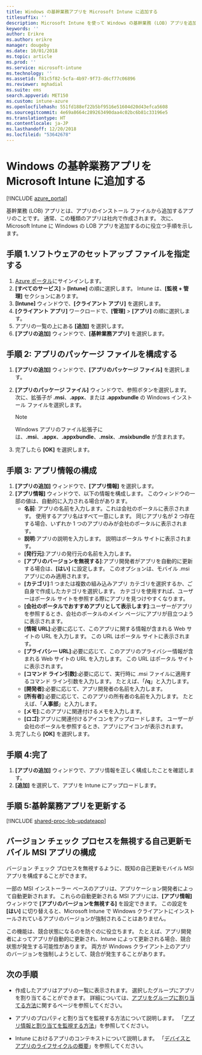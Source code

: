 ```yaml
---
title: Windows の基幹業務アプリを Microsoft Intune に追加する
titlesuffix: ''
description: Microsoft Intune を使って Windows の基幹業務 (LOB) アプリを追加する方法について説明します。
keywords: ''
author: Erikre
ms.author: erikre
manager: dougeby
ms.date: 10/01/2018
ms.topic: article
ms.prod: ''
ms.service: microsoft-intune
ms.technology: ''
ms.assetid: f81c5f82-5cfa-4b97-9f73-d6cf77c06896
ms.reviewer: mghadial
ms.suite: ems
search.appverid: MET150
ms.custom: intune-azure
ms.openlocfilehash: 551fd188ef22b5bf9516e51604d20d43efca5608
ms.sourcegitcommit: 4e69a8664c289263490daa4c02bc6b81c33196e5
ms.translationtype: HT
ms.contentlocale: ja-JP
ms.lasthandoff: 12/20/2018
ms.locfileid: "53642678"
---
```

# <a name="add-a-windows-line-of-business-app-to-microsoft-intune"></a>Windows の基幹業務アプリを Microsoft Intune に追加する

[!INCLUDE [azure_portal](./includes/azure_portal.md)]

基幹業務 (LOB) アプリとは、アプリのインストール ファイルから追加するアプリのことです。 通常、この種類のアプリは社内で作成されます。 次に、Microsoft Intune に Windows の LOB アプリを追加するのに役立つ手順を示します。

## <a name="step-1-specify-the-software-setup-file"></a>手順 1.ソフトウェアのセットアップ ファイルを指定する

1. [Azure ポータル](https://portal.azure.com)にサインインします。
2. **[すべてのサービス]** > **[Intune]** の順に選択します。 Intune は、**[監視 + 管理]** セクションにあります。
3. **[Intune]** ウィンドウで、**[クライアント アプリ]** を選択します。
4. **[クライアント アプリ]** ワークロードで、**[管理]** > **[アプリ]** の順に選択します。
5. アプリの一覧の上にある **[追加]** を選択します。
6. **[アプリの追加]** ウィンドウで、**[基幹業務アプリ]** を選択します。

## <a name="step-2-configure-the-app-package-file"></a>手順 2: アプリのパッケージ ファイルを構成する

1. **[アプリの追加]** ウィンドウで、**[アプリのパッケージ ファイル]** を選択します。
2. **[アプリのパッケージ ファイル]** ウィンドウで、参照ボタンを選択します。 次に、拡張子が **.msi**、**.appx**、または **.appxbundle** の Windows インストール ファイルを選択します。

    > [!NOTE]
    > Windows アプリのファイル拡張子には、**.msi**、**.appx**、**.appxbundle**、**.msix**、**.msixbundle** が含まれます。  

1. 完了したら **[OK]** を選択します。


## <a name="step-3-configure-app-information"></a>手順 3: アプリ情報の構成

1. **[アプリの追加]** ウィンドウで、**[アプリ情報]** を選択します。
2. **[アプリ情報]** ウィンドウで、以下の情報を構成します。 このウィンドウの一部の値は、自動的に入力される場合があります。
    - **名前**: アプリの名前を入力します。これは会社のポータルに表示されます。 使用するアプリ名はすべて一意にします。 同じアプリ名が 2 つ存在する場合、いずれか 1 つのアプリのみが会社のポータルに表示されます。
    - **説明**:アプリの説明を入力します。 説明はポータル サイトに表示されます。
    - **[発行元]**:アプリの発行元の名前を入力します。
    - **[アプリのバージョンを無視する]**:アプリ開発者がアプリを自動的に更新する場合は、**[はい]** に設定します。 このオプションは、モバイル .msi アプリにのみ適用されます。
    - **[カテゴリ]**:1 つまたは複数の組み込みアプリ カテゴリを選択するか、ご自身で作成したカテゴリを選択します。 カテゴリを使用すれば、ユーザーはポータル サイトを参照する際にアプリを見つけやすくなります。
    - **[会社のポータルでおすすめアプリとして表示します]**:ユーザーがアプリを参照するとき、会社のポータルのメイン ページにアプリが目立つように表示されます。
    - **[情報 URL]**:必要に応じて、このアプリに関する情報が含まれる Web サイトの URL を入力します。 この URL はポータル サイトに表示されます。
    - **[プライバシー URL]**:必要に応じて、このアプリのプライバシー情報が含まれる Web サイトの URL を入力します。 この URL はポータル サイトに表示されます。
    - **[コマンド ライン引数]**:必要に応じて、実行時に .msi ファイルに適用するコマンド ライン引数を入力します。 たとえば、「**/q**」と入力します。
    - **[開発者]**:必要に応じて、アプリ開発者の名前を入力します。
    - **[所有者]**:必要に応じて、このアプリの所有者の名前を入力します。 たとえば、「**人事部**」と入力します。
    - **[メモ]**:このアプリに関連付けるメモを入力します。
    - **[ロゴ]**:アプリに関連付けるアイコンをアップロードします。 ユーザーが会社のポータルを参照するとき、アプリにアイコンが表示されます。
3. 完了したら **[OK]** を選択します。

## <a name="step-4-finish-up"></a>手順 4:完了

1. **[アプリの追加]** ウィンドウで、アプリ情報を正しく構成したことを確認します。
2. **[追加]** を選択して、アプリを Intune にアップロードします。

## <a name="step-5-update-a-line-of-business-app"></a>手順 5:基幹業務アプリを更新する

[!INCLUDE [shared-proc-lob-updateapp](./includes/shared-proc-lob-updateapp.md)]

## <a name="configure-a-self-updating-mobile-msi-app-to-ignore-the-version-check-process"></a>バージョン チェック プロセスを無視する自己更新モバイル MSI アプリの構成

バージョン チェック プロセスを無視するように、既知の自己更新モバイル MSI アプリを構成することができます。 

一部の MSI インストーラー ベースのアプリは、アプリケーション開発者によって自動更新されます。 これらの自動更新される MSI アプリには、**[アプリ情報]** ウィンドウで **[アプリのバージョンを無視する]** を設定できます。 この設定を **[はい]** に切り替えると、Microsoft Intune で Windows クライアントにインストールされているアプリのバージョンが強制されることはありません。 

この機能は、競合状態になるのを防ぐのに役立ちます。 たとえば、アプリ開発者によってアプリが自動的に更新され、Intune によって更新される場合、競合状態が発生する可能性があります。 両方が Windows クライアント上のアプリのバージョンを強制しようとして、競合が発生することがあります。

## <a name="next-steps"></a>次の手順

- 作成したアプリはアプリの一覧に表示されます。 選択したグループにアプリを割り当てることができます。 詳細については、[アプリをグループに割り当てる方法](apps-deploy.md)に関するページを参照してください。

- アプリのプロパティと割り当てを監視する方法について説明します。 「[アプリ情報と割り当てを監視する方法](apps-monitor.md)」を参照してください。

- Intune におけるアプリのコンテキストについて説明します。 「[デバイスとアプリのライフサイクルの概要](introduction-device-app-lifecycles.md)」を参照してください。
